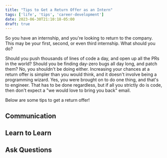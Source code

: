```yaml
---
title: "Tips to Get a Return Offer as an Intern"
tags: ['life', 'tips', 'career-development']
date: 2023-06-30T21:10:18-05:00
draft: true
---
```

So you have an internship, and you're looking to return to the company. This may be your first, second, or even third internship. What should you do?

Should you push thousands of lines of code a day, and open up all the PRs in the world? Should you be finding day-zero bugs all day long, and patch them? No, you shouldn't be doing either. Increasing your chances at a return offer is simpler than you would think, and it doesn't involve being a programming wizard. Yes, you were brought on to do one thing, and that's to engineer. That has to be done regardless, but if all you strictly do is code, then don't expect a "we would love to bring you back" email.

Below are some tips to get a return offer!

## Communication
## Learn to Learn
## Ask Questions
